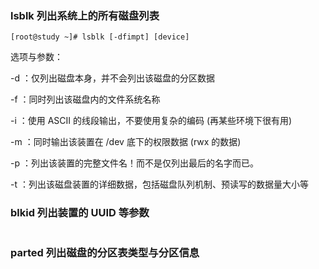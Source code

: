 ### lsblk 列出系统上的所有磁盘列表

```
[root@study ~]# lsblk [-dfimpt] [device]
```

选项与参数：

-d ：仅列出磁盘本身，并不会列出该磁盘的分区数据

-f ：同时列出该磁盘内的文件系统名称

-i ：使用 ASCII 的线段输出，不要使用复杂的编码 \(再某些环境下很有用\)

-m ：同时输出该装置在 /dev 底下的权限数据 \(rwx 的数据\)

-p ：列出该装置的完整文件名！而不是仅列出最后的名字而已。

-t ：列出该磁盘装置的详细数据，包括磁盘队列机制、预读写的数据量大小等

###  blkid 列出装置的 UUID 等参数

```

```

###  parted 列出磁盘的分区表类型与分区信息





